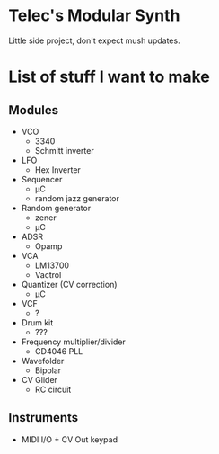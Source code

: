# Telec's Modular Synth

Little side project, don't expect mush updates.

# List of stuff I want to make

## Modules

* VCO
	- 3340
	- Schmitt inverter
* LFO
	- Hex Inverter
* Sequencer
	- µC
	- random jazz generator
* Random generator
	- zener
	- µC
* ADSR
	- Opamp
* VCA
	- LM13700
	- Vactrol
* Quantizer (CV correction)
	- µC
* VCF
	- ?
* Drum kit
	- ???
* Frequency multiplier/divider
	- CD4046 PLL
* Wavefolder
	- Bipolar
* CV Glider
	- RC circuit

## Instruments

* MIDI I/O + CV Out keypad
